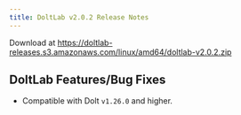 ```yaml
---
title: DoltLab v2.0.2 Release Notes
---
```


Download at https://doltlab-releases.s3.amazonaws.com/linux/amd64/doltlab-v2.0.2.zip

## DoltLab Features/Bug Fixes
* Compatible with Dolt `v1.26.0` and higher.
